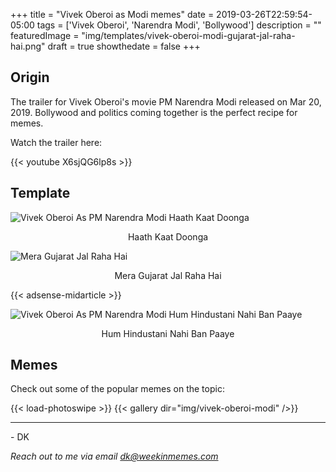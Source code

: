 +++
title = "Vivek Oberoi as Modi memes"
date = 2019-03-26T22:59:54-05:00
tags = ['Vivek Oberoi', 'Narendra Modi', 'Bollywood']
description = ""
featuredImage = "img/templates/vivek-oberoi-modi-gujarat-jal-raha-hai.png"
draft = true
showthedate = false
+++

## Origin
The trailer for Vivek Oberoi's movie PM Narendra Modi released on Mar 20, 2019. Bollywood and politics coming together is the perfect recipe for memes.
<!--more-->

Watch the trailer here:

{{< youtube X6sjQG6lp8s >}}

## Template

![Vivek Oberoi As PM Narendra Modi Haath Kaat Doonga](img/templates/vivek-oberoi-modi-haath.png)
<center>Haath Kaat Doonga</center>

![Mera Gujarat Jal Raha Hai](img/templates/vivek-oberoi-modi-gujarat-jal-raha-hai-with-text.jpg)
<center>Mera Gujarat Jal Raha Hai</center>

{{< adsense-midarticle >}}

![Vivek Oberoi As PM Narendra Modi Hum Hindustani Nahi Ban Paaye](img/templates/vivek-oberoi-modi-hindustani-with-text.png)
<center>Hum Hindustani Nahi Ban Paaye</center>

## Memes

Check out some of the popular memes on the topic:

{{< load-photoswipe >}}
{{< gallery dir="img/vivek-oberoi-modi" />}}

---
\- DK

*Reach out to me via email dk@weekinmemes.com*